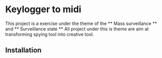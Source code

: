 # Keylogger to midi

This project is a exercise under the theme of the ** Mass surveillance ** and ** Surveillance state **
All project under this is theme are aim at transforming spying tool into creative tool.

## Installation
